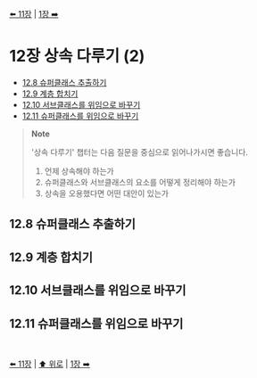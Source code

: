 [⬅️ 11장](https://github.com/read-with-us/refactoring/tree/main/ch11) | [1장 ➡️](https://github.com/read-with-us/refactoring/tree/main/ch01)

# 12장 상속 다루기 (2)

- [12.8 슈퍼클래스 추출하기](#128-슈퍼클래스-추출하기)
- [12.9 계층 합치기](#129-계층-합치기)
- [12.10 서브클래스를 위임으로 바꾸기](#1210-서브클래스를-위임으로-바꾸기)
- [12.11 슈퍼클래스를 위임으로 바꾸기](#1211-슈퍼클래스를-위임으로-바꾸기)

> **Note**
>
> '상속 다루기' 챕터는 다음 질문을 중심으로 읽어나가시면 좋습니다.
>
> 1. 언제 상속해야 하는가
> 2. 슈퍼클래스와 서브클래스의 요소를 어떻게 정리해야 하는가
> 3. 상속을 오용했다면 어떤 대안이 있는가

## 12.8 슈퍼클래스 추출하기

## 12.9 계층 합치기

## 12.10 서브클래스를 위임으로 바꾸기

## 12.11 슈퍼클래스를 위임으로 바꾸기

<br>

[⬅️ 11장](https://github.com/read-with-us/refactoring/tree/main/ch11) | [⬆️ 위로](#12장-상속-다루기-2) | [1장 ➡️](https://github.com/read-with-us/refactoring/tree/main/ch01)

